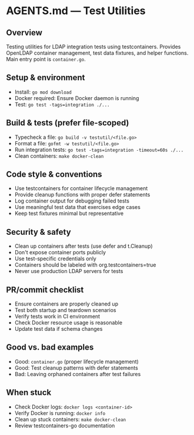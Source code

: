 <!-- Managed by agent: keep sections and order; edit content, not structure. Last updated: 2025-09-29 -->

# AGENTS.md — Test Utilities

## Overview
Testing utilities for LDAP integration tests using testcontainers. Provides OpenLDAP container management, test data fixtures, and helper functions. Main entry point is `container.go`.

## Setup & environment
- Install: `go mod download`
- Docker required: Ensure Docker daemon is running
- Test: `go test -tags=integration ./...`

## Build & tests (prefer file-scoped)
- Typecheck a file: `go build -v testutil/<file.go>`
- Format a file: `gofmt -w testutil/<file.go>`
- Run integration tests: `go test -tags=integration -timeout=60s ./...`
- Clean containers: `make docker-clean`

## Code style & conventions
- Use testcontainers for container lifecycle management
- Provide cleanup functions with proper defer statements
- Log container output for debugging failed tests
- Use meaningful test data that exercises edge cases
- Keep test fixtures minimal but representative

## Security & safety
- Clean up containers after tests (use defer and t.Cleanup)
- Don't expose container ports publicly
- Use test-specific credentials only
- Containers should be labeled with org.testcontainers=true
- Never use production LDAP servers for tests

## PR/commit checklist
- Ensure containers are properly cleaned up
- Test both startup and teardown scenarios
- Verify tests work in CI environment
- Check Docker resource usage is reasonable
- Update test data if schema changes

## Good vs. bad examples
- Good: `container.go` (proper lifecycle management)
- Good: Test cleanup patterns with defer statements
- Bad: Leaving orphaned containers after test failures

## When stuck
- Check Docker logs: `docker logs <container-id>`
- Verify Docker is running: `docker info`
- Clean up stuck containers: `make docker-clean`
- Review testcontainers-go documentation